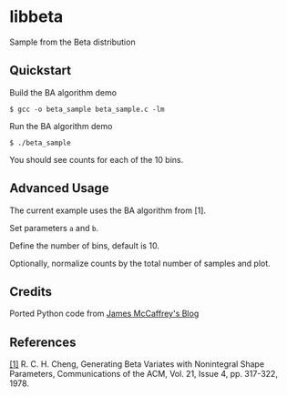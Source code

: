 # libbeta
Sample from the Beta distribution

## Quickstart

Build the BA algorithm demo
```
$ gcc -o beta_sample beta_sample.c -lm
```

Run the BA algorithm demo
```
$ ./beta_sample
```

You should see counts for each of the 10 bins.

## Advanced Usage

The current example uses the BA algorithm from [1].

Set parameters `a` and `b`.

Define the number of bins, default is 10.

Optionally, normalize counts by the total number of samples and plot.

## Credits
Ported Python code from [James McCaffrey's Blog](https://jamesmccaffrey.wordpress.com/2019/03/29/sampling-from-the-beta-distribution-using-python/beta_sampling_python/)

## References
[[1]](https://dl.acm.org/doi/pdf/10.1145/359460.359482) R. C. H. Cheng, Generating Beta Variates with Nonintegral Shape Parameters, Communications of the ACM, Vol. 21, Issue 4, pp. 317-322, 1978.
